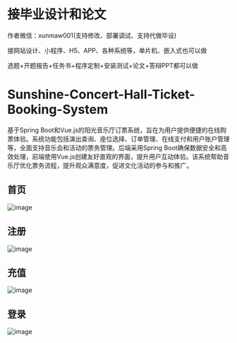 # 接毕业设计和论文
作者微信：xunmaw001(支持修改、部署调试、支持代做毕设)

接网站设计、小程序、H5、APP、各种系统等，单片机、嵌入式也可以做

选题+开题报告+任务书+程序定制+安装测试+论文+答辩PPT都可以做
# Sunshine-Concert-Hall-Ticket-Booking-System
基于Spring Boot和Vue.js的阳光音乐厅订票系统，旨在为用户提供便捷的在线购票体验。系统功能包括演出查询、座位选择、订单管理、在线支付和用户账户管理等，全面支持音乐会和活动的票务管理。后端采用Spring Boot确保数据安全和高效处理，前端使用Vue.js创建友好直观的界面，提升用户互动体验。该系统帮助音乐厅优化票务流程，提升观众满意度，促进文化活动的参与和推广。
## 首页
![image](https://github.com/user-attachments/assets/835e9111-6d11-43e4-ad50-470ed43eb39e)
## 注册
![image](https://github.com/user-attachments/assets/a0cf486d-cdbb-4393-9975-45bc55be14d5)
## 充值
![image](https://github.com/user-attachments/assets/03b7137e-c90f-4b02-8dde-5abcff28e0e6)
## 登录
![image](https://github.com/user-attachments/assets/a4fc2db8-9f78-4553-98f9-102dec57aa21)

